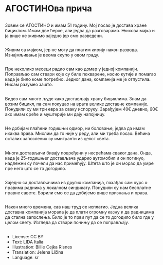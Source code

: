 # АГОСТИНОва прича

##
Зовем се АГОСТИНО и имам 51 годину. Мој посао је достава хране бициклом. Имам две ћерке, али једва да разговарамо. Њихова мајка и ја више не живимо заједно јер смо разведени.

##
Живим са мајком, јер не могу да платим кирију након развода. Изнајмљивање је веома скупо у овом граду.

##
Пре неколико месеци радио сам као домар у једној компанији. Поправљао сам ствари које су биле покварене, носио кутије и помагао када је било коме потребно. Једног дана, компанија ме је отпустила. Нисам разумео зашто.

##
Видео сам многе људе како достављају храну бициклима. Знам да возим бицикл, па сам покуцао на врата велике доставне компаније. Понудили су ми три евра за сваку испоруку. Зарађујем 40€ дневно, 60€ ако имам среће и муштерије ми дају напојницу.

##
Не добијам плаћени годишњи одмор, ни боловање, једва да имам икаква права. Мислим да то није у реду, али ми треба посао. Већина осталих запослених су имигранти из целог света.

##
Многи достављачи бивају повређени у несрећама сваког дана. Онда, када је 25-годишњег достављача ударио аутомобил и он погинуо, надлежни су почели да нас примећују. Штета што је он морао да умре пре него што се то догодило.

##
Заједно са достављачима из других компанија, похађао сам курс о правима радника у локалном синдикату. Понудили су нам бесплатне правне савете. Борили смо се да добијемо више признања и права.

##
Након много времена, сав наш труд се исплатио. Једна велика доставна компанија морала је да плати огромну казну и да радницима да стална запослења. Било је то први пут да се то догодило било где у целом свету. Изгледа да ствари почињу да се поправљају.

##
* License: CC BY
* Text: LIDA Italia
* Illustration: Billie Cejka Risnes
* Translation: Jelena Ličina
* Language: sr
